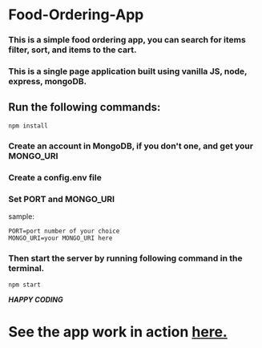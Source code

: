 # Food-Ordering-App

### This is a simple food ordering app, you can search for items filter, sort, and items to the cart.
### This is a single page application built using vanilla JS, node, express, mongoDB.

## Run the following commands:

`npm install`

### Create an account in MongoDB, if you don't one, and get your MONGO_URI

### Create a config.env file
### Set PORT and MONGO_URI
sample:
```
PORT=port number of your choice
MONGO_URI=your MONGO_URI here
```

### Then start the server by running following command in the terminal.
`npm start`

***_HAPPY CODING_*** 

# See the app work in action [here.](https://food-ordering-app1.herokuapp.com/)

